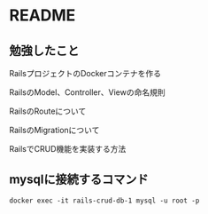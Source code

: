 # README

## 勉強したこと

RailsプロジェクトのDockerコンテナを作る

RailsのModel、Controller、Viewの命名規則

RailsのRouteについて

RailsのMigrationについて

RailsでCRUD機能を実装する方法

## mysqlに接続するコマンド

`docker exec -it rails-crud-db-1 mysql -u root -p`
